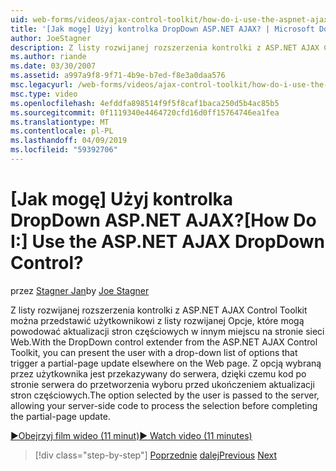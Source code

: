 ```yaml
---
uid: web-forms/videos/ajax-control-toolkit/how-do-i-use-the-aspnet-ajax-dropdown-control
title: '[Jak mogę] Użyj kontrolka DropDown ASP.NET AJAX? | Microsoft Docs'
author: JoeStagner
description: Z listy rozwijanej rozszerzenia kontrolki z ASP.NET AJAX Control Toolkit można przedstawić użytkownikowi z listy rozwijanej Opcje, które mogą powodować partial-pa...
ms.author: riande
ms.date: 03/30/2007
ms.assetid: a997a9f8-9f71-4b9e-b7ed-f8e3a0daa576
msc.legacyurl: /web-forms/videos/ajax-control-toolkit/how-do-i-use-the-aspnet-ajax-dropdown-control
msc.type: video
ms.openlocfilehash: 4efddfa898514f9f5f8caf1baca250d5b4ac85b5
ms.sourcegitcommit: 0f1119340e4464720cfd16d0ff15764746ea1fea
ms.translationtype: MT
ms.contentlocale: pl-PL
ms.lasthandoff: 04/09/2019
ms.locfileid: "59392706"
---
```

# <a name="how-do-i-use-the-aspnet-ajax-dropdown-control"></a><span data-ttu-id="fc813-104">[Jak mogę] Użyj kontrolka DropDown ASP.NET AJAX?</span><span class="sxs-lookup"><span data-stu-id="fc813-104">[How Do I:] Use the ASP.NET AJAX DropDown Control?</span></span>

<span data-ttu-id="fc813-105">przez [Stagner Jan](https://github.com/JoeStagner)</span><span class="sxs-lookup"><span data-stu-id="fc813-105">by [Joe Stagner](https://github.com/JoeStagner)</span></span>

<span data-ttu-id="fc813-106">Z listy rozwijanej rozszerzenia kontrolki z ASP.NET AJAX Control Toolkit można przedstawić użytkownikowi z listy rozwijanej Opcje, które mogą powodować aktualizacji stron częściowych w innym miejscu na stronie sieci Web.</span><span class="sxs-lookup"><span data-stu-id="fc813-106">With the DropDown control extender from the ASP.NET AJAX Control Toolkit, you can present the user with a drop-down list of options that trigger a partial-page update elsewhere on the Web page.</span></span> <span data-ttu-id="fc813-107">Z opcją wybraną przez użytkownika jest przekazywany do serwera, dzięki czemu kod po stronie serwera do przetworzenia wyboru przed ukończeniem aktualizacji stron częściowych.</span><span class="sxs-lookup"><span data-stu-id="fc813-107">The option selected by the user is passed to the server, allowing your server-side code to process the selection before completing the partial-page update.</span></span>

[<span data-ttu-id="fc813-108">&#9654;Obejrzyj film wideo (11 minut)</span><span class="sxs-lookup"><span data-stu-id="fc813-108">&#9654; Watch video (11 minutes)</span></span>](https://channel9.msdn.com/Blogs/ASP-NET-Site-Videos/how-do-i-use-the-aspnet-ajax-dropdown-control)

> [!div class="step-by-step"]
> <span data-ttu-id="fc813-109">[Poprzednie](how-do-i-configure-the-aspnet-ajax-calendar-control.md)
> [dalej](how-do-i-use-the-aspnet-ajax-maskededit-controls.md)</span><span class="sxs-lookup"><span data-stu-id="fc813-109">[Previous](how-do-i-configure-the-aspnet-ajax-calendar-control.md)
[Next](how-do-i-use-the-aspnet-ajax-maskededit-controls.md)</span></span>
